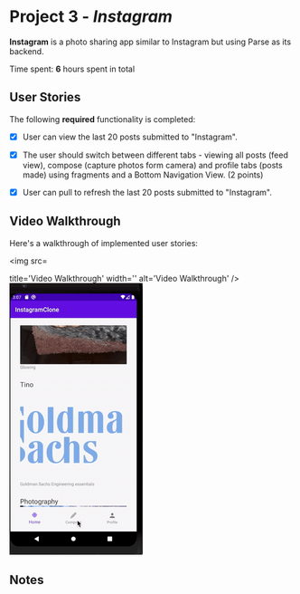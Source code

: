 # Project 3 - *Instagram*

**Instagram** is a photo sharing app similar to Instagram but using Parse as its backend.

Time spent: **6** hours spent in total

## User Stories

The following **required** functionality is completed:

- [x] User can view the last 20 posts submitted to "Instagram".
- [x] The user should switch between different tabs - viewing all posts (feed view), compose (capture photos form camera) and profile tabs (posts made) using fragments and a Bottom Navigation View. (2 points)
- [x] User can pull to refresh the last 20 posts submitted to "Instagram".



## Video Walkthrough

Here's a walkthrough of implemented user stories:

<img src=<blockquote class="imgur-embed-pub" lang="en" data-id="a/Q5rEk6l" data-context="false" ><a href="//imgur.com/a/Q5rEk6l"></a></blockquote><script async src="//s.imgur.com/min/embed.js" charset="utf-8"></script>
title='Video Walkthrough' width='' alt='Video Walkthrough' />
<img src='instagram1.gif' title='Video Walkthrough' width='' alt='Video Walkthrough' />


## Notes
